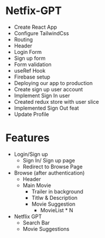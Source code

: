 # Netfix-GPT

- Create React App
- Configure TailwindCss
- Routing
- Header
- Login Form
- Sign up form
- Form validation
- useRef Hook
- Firebase setup
- Deploying our app to production
- Create sign up user account
- Implement Sign In user
- Created redux store with user slice
- Implemented Sign Out feat
- Update Profile

# Features

- Login/Sign up
  - Sign In/ Sign up page
  - Redirect to Browse Page
- Browse (after authentication)
  - Header
  - Main Movie
    - Trailer in background
    - Titlw & Description
    - Movie Suggestion
      - MovieList \* N
- Netflix GPT
  - Search Bar
  - Movie Suggestions

